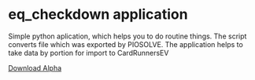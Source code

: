 # eq_checkdown application
Simple python aplication, which helps you to do routine things. The script converts file which was exported by PIOSOLVE. The application helps to take data by portion for import to CardRunnersEV

 [Download Alpha](https://github.com/ChzenChzen/eqchdwn/raw/master/eq_checkdown_alpha_0_0_1.zip)
